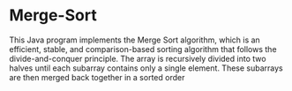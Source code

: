 # Merge-Sort
This Java program implements the Merge Sort algorithm, which is an efficient, stable, and comparison-based sorting algorithm that follows the divide-and-conquer principle. The array is recursively divided into two halves until each subarray contains only a single element. These subarrays are then merged back together in a sorted order
